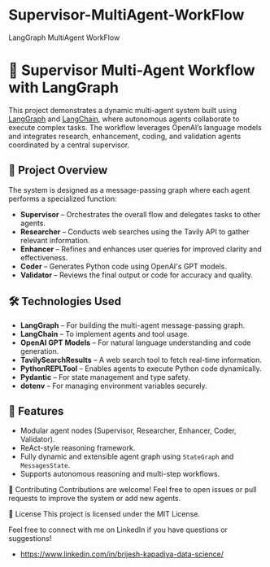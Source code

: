 # Supervisor-MultiAgent-WorkFlow
LangGraph MultiAgent WorkFlow

# 🧠 Supervisor Multi-Agent Workflow with LangGraph

This project demonstrates a dynamic multi-agent system built using [LangGraph](https://www.langchain.com/langgraph) and [LangChain](https://www.langchain.com/), where autonomous agents collaborate to execute complex tasks. The workflow leverages OpenAI’s language models and integrates research, enhancement, coding, and validation agents coordinated by a central supervisor.

## 🚀 Project Overview
The system is designed as a message-passing graph where each agent performs a specialized function:

- **Supervisor** – Orchestrates the overall flow and delegates tasks to other agents.
- **Researcher** – Conducts web searches using the Tavily API to gather relevant information.
- **Enhancer** – Refines and enhances user queries for improved clarity and effectiveness.
- **Coder** – Generates Python code using OpenAI's GPT models.
- **Validator** – Reviews the final output or code for accuracy and quality.

## 🛠️ Technologies Used

- **LangGraph** – For building the multi-agent message-passing graph.
- **LangChain** – To implement agents and tool usage.
- **OpenAI GPT Models** – For natural language understanding and code generation.
- **TavilySearchResults** – A web search tool to fetch real-time information.
- **PythonREPLTool** – Enables agents to execute Python code dynamically.
- **Pydantic** – For state management and type safety.
- **dotenv** – For managing environment variables securely.

## 📌 Features

- Modular agent nodes (Supervisor, Researcher, Enhancer, Coder, Validator).
- ReAct-style reasoning framework.
- Fully dynamic and extensible agent graph using `StateGraph` and `MessagesState`.
- Supports autonomous reasoning and multi-step workflows.

🤝 Contributing
Contributions are welcome! Feel free to open issues or pull requests to improve the system or add new agents.

📄 License
This project is licensed under the MIT License.

Feel free to connect with me on LinkedIn if you have questions or suggestions!
- https://www.linkedin.com/in/brijesh-kapadiya-data-science/










